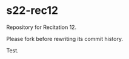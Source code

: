 # s22-rec12

Repository for Recitation 12. 

Please fork before rewriting its commit history. 


Test.

